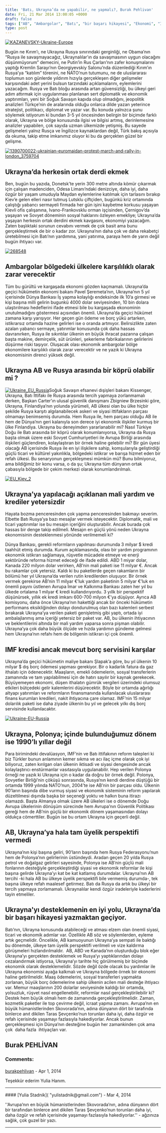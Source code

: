 ```yaml
---
title: 'Batı, Ukrayna’da ne yapabilir, ne yapmalı?, Burak Pehlivan'
date: Fri, 21 Mar 2014 13:00:05 +0000
draft: false
tags: ["AB", "Ambargolar", "Batı", "bir başarı hikayesi", "Ekonomi", "IMF kredisi", "mali yardım", "Pavel Şeremeta", "Polonya", "Rusya", "Rusya", "Şlapak", "Ukrayna", "ukraynada", "Uluslarası İlişkiler", "üyelik perspektifi"]
type: post
---
```


[![KAZANEVSKY-Ukraine-Europe](https://burakpehlivan.org/wp-content/uploads/2014/03/KAZANEVSKY-Ukraine-Europe.jpg)](https://burakpehlivan.org/wp-content/uploads/2014/03/KAZANEVSKY-Ukraine-Europe.jpg)

Bugün ne Kırım’ı, ne Ukrayna Rusya sınırındaki gerginliği, ne Obama’nın “Rusya ile savaşmayacağız, Ukraynalılar’ın da savaşmasının uygun olacağını düşünmüyorum” demecini, ne Putin’in Rus Çarları’nın zafer konuşmalarını yaptığı Kremlin Sarayı’nın Georgiyevskiy Salonu’nda düzenlediği Kırım’ın Rusya’ya “katılım” törenini, ne NATO’nun tutumunu, ne de uluslararası toplumun son günlerde yıldırım hızıyla gerçekleşen diğer gelişmeler karşısındaki adet yerini bulsun tarzındaki açıklamalarını, eylemlerini yazacağım. Rusya ve Batı bloğu arasında artan güvensizliği, bu ülkeyi geri adım attırmak için uygulanması planlanan sert diplomatik ve ekonomik yaptırımları, yeni bir Soğuk Savaşın kapıda olup olmadığını, jeopolitik analizleri Türkçe’nin de aralarında olduğu onlarca dilde yazan yeterince stratejist, politikacı, diplomat ve yazar var. Bu konuda yalnızca şunu söylemek istiyorum ki bundan 3-5 yıl öncesinden belirgin bir biçimde farklı olarak, Ukrayna ve bölge konusunda ilgisi ve bilgisi artmış, derinlemesine analizler yapabilen, çok sayıda uzman ülkemizde yetişmiş. Bu sayede gelişmeleri yalnız Rusça ve İngilizce kaynaklardan değil, Türk bakış açısıyla da okuma, takip etme imkanımız oluyor ki bu da gerçekten güzel bir gelişme.

[![1390700022-ukrainian-euromaidan-protest-march-and-rally-in-london_3759704](https://burakpehlivan.org/wp-content/uploads/2014/03/1390700022-ukrainian-euromaidan-protest-march-and-rally-in-london_3759704.jpg)](https://burakpehlivan.org/wp-content/uploads/2014/03/1390700022-ukrainian-euromaidan-protest-march-and-rally-in-london_3759704.jpg)


Ukrayna’da herkesin ortak derdi ekmek
-------------------------------------


Ben, bugün bu yazıda, Donetsk’te yerin 300 metre altında kömür çıkarmak için çalışan madenciden, Odesa Limanı’ndaki denizciye, daha iyi, daha özgür bir yaşam umuduyla Maydan eylemlerine katılmak için tarlasını bırakıp Kiev’e gelen elleri nasır tutmuş Lutsklu çiftçiden, bugünkü kriz ortamında çalıştığı yabancı sermayeli firmada her gün işini kaybetme korkusu yaşayan Kievli ofis çalışanına, Ivano-Frankovsklu orman işçisinden, Çernigov’da yaşayan ve Sovyet döneminin sosyal haklarını özleyen emekliye; Ukrayna’da yaşayan herkesin ortak derdini ekmek kavgasını, ekonomiyi yazacağım. Zaten başlıktaki sorunun cevabını vermek de çok basit ama bunu gerçekleştirmek de bir o kadar zor. Ukrayna’nın daha çok ve daha rekabetçi üretebilmesi için Batı’nın yardımına, yani yatırıma, paraya hem de yarın değil bugün ihtiyacı var.

[![268548](https://burakpehlivan.org/wp-content/uploads/2014/03/268548.jpg)](https://burakpehlivan.org/wp-content/uploads/2014/03/268548.jpg)


Ambargolar bölgedeki ülkelere karşılılıklı olarak zarar verecektir
------------------------------------------------------------------


Tüm bu gürültü ve kargaşada ekonomi gözden kaçmamalı. Ukrayna’da geçici hükümetin ekonomi bakanı Pavel Şeremeta’nın, Ukrayna’nın 5 yıl içerisinde Dünya Bankası İş yapma kolaylığı endeksinde ilk 10’a girmesi ve kişi başına milli gelirin bugunkü 4000 dolar seviyesinden, 10 bin dolara ulaştırılması hedeflerini ifade etmesi bile bu kargaşada ekonominin unutulmadığını göstermesi açısından önemli. Ukrayna’da geçici hükümet zamana karşı yarışıyor. Her geçen gün ödeme ve borç yükü artarken, istikrarsız ortamda hazine gelirleri ise o oranda artmıyor. Belirsizlikte zaten azalan yabancı sermaye, yatırımlar konusunda çok daha hassas davranırken, Rusya ile sıkıntılar ülkenin en büyük ihracat pazarına çalışan başta makine, demirçelik, süt ürünleri, şekerleme fabrikalarının gelirlerini düşürme riski taşıyor. Oluşacak olası ekonomik ambargolar bölge ekonomilere karşılıklı olarak zarar verecektir ve ne yazık ki Ukrayna ekonomisinin direnci yüksek değil.


Ukrayna AB ve Rusya arasında bir köprü olabilir mi ?
----------------------------------------------------


[![Ukraine_EU_Russia](https://burakpehlivan.org/wp-content/uploads/2014/03/Ukraine_EU_Russia.jpg)](https://burakpehlivan.org/wp-content/uploads/2014/03/Ukraine_EU_Russia.jpg)Soğuk Savaşın efsanevi dışişleri bakanı Kissenger, Ukrayna, Batı İttifakı ile Rusya arasında tercih yapmaya zorlanmamalı derken, Başkan Carter’ın ulusal güvenlik danışmanı Zbigniew Brzesinki göre, Ukrayna, Finlandiya’nın yolunda yürümeli, AB ülkesi olan bu ülke hiçbir şekilde Rusya karşıtı algılanabilecek askeri ve siyasi ittifakların parçası olmamayı benimsemiş durumda. Hem Rusya ile, hem parçası olduğu AB ile hem de Dünya’nın geri kalanıyla son derece iyi ekonomik ilişkiler kurmuş bir ülke Finlandiya. Ukrayna bu deneyimden yararlanabilir mi? Nasıl Türkiye Doğu ile Batı arasında bir köprü olarak konumlanıyorsa, Ukrayna da Rusya başta olmak üzere eski Sovyet Cumhuriyetleri ile Avrupa Birliği arasında ilişkileri güçlendiren, kolaylaştıran bir örnek haline gelebilir mi? Bir gün üyesi olacağı AB içerisinde Rusya ile en iyi ilişkilere sahip, komşularıyla geliştirdiği güçlü ticari ve kültürel yakınlıkla, bölgedeki istikrar ve barışa hizmet eden bir refah ülkesi. Bu senaryonun gerçekleşmesi mümkün mü? Bunu bilmiyoruz, ama bildiğimiz bir konu varsa, o da şu; Ukrayna tüm dünyanın ortak çabasıyla bölgede bir çekim merkezi olarak konumlandırılmalı.

[![EU_Kiev_2](https://burakpehlivan.org/wp-content/uploads/2014/03/EU_Kiev_2.jpg)](https://burakpehlivan.org/wp-content/uploads/2014/03/EU_Kiev_2.jpg)


Ukrayna’ya yapılacağı açıklanan mali yardım ve krediler yetersizdir
-------------------------------------------------------------------


Hayata bozma penceresinden çok yapma penceresinden bakmayı severim. Elbette Batı Rusya’ya bazı mesajlar vermek isteyecektir. Diplomatik, mali ve ticari yaptırımlar ise bu mesajın içeriğini oluşturabilir. Ancak burada çok hassas bir denge takip edilmeli. Mesajın en güçlü yönü neden Ukrayna ekonomisinin desteklenmesi yönünde verilmemeli ki?

Dünya Bankası, gerekli reformların yapılması durumunda 3 milyar $ kredi taahhüt etmiş durumda. Kurum açıklamasında, olası bir yardım programının ekonomik istikrarı sağlamaya, rüşvetle mücadele etmeye ve enerji sektöründe reforma hizmet edeceği de ifade edildi. ABD 1 miyar dolar, Kanada 220 milyon dolar verirken, AB’nin mali paketi ise 11 milyar €. Ancak bu rakamlar çok yetersiz. Kaldı ki bu paketlerde geçen rakamların bir bölümü her yıl Ukrayna’da verilen rutin kredilerden oluşuyor. Bir örnek vermek gerekirse AB’nin 11 milyar €’luk yardım paketinin 5 milyar €’luk en önemli payını üstlenen Avrupa İmar ve Kalkınma Bankası zaten her yıl bu ülkede ortalama 1 milyar € kredi kullandırıyordu. 3 yıllk bir perspektif düşünürsek, yıllık ek kredi imkanı 600-700 milyon €’ya düşüyor. Ayrıca AB komisyonu, daha önce Ukrayna’nın hakettiği ancak bir önceki hükümetin performans eksikliğinden dolayı dondurulmuş olan bazı kalemleri serbest bırakarak Ukrayna’ya verilen paketi genişletmiş gibi yaptı, ortada iyi ambalajlanmış ama içeriği yetersiz bir paket var. AB, bu ülkenin ihtiyacının ve beklentilerini altında bir mali yardım yaparsa sonra pişman olabilir. Ukrayna’ya çok daha büyük ölçüde ve hızda yardımın gündeme gelmesi hem Ukrayna’nın refahı hem de bölgenin istikrarı içi çok önemli.


IMF kredisi ancak mevcut borç servisini karşılar
------------------------------------------------


Ukrayna’da geçici hükümetin maliye bakanı Şlapak’a göre, bu yıl ülkenin 10 milyar $ dış borç ödemesi yapması gerekiyor. Bir o kadarlık fatura da gaz ithalatı için ödenecektir. Maaşların, emekli ödemelerin, sosyal transferlerin zamanında ve tam yapılabilmesi için de hatırı sayılır bir kaynak gerekecek. Büyüyemeyen ekonomi, düşen ithalatın gümrük vergileri üzerindeki olumsuz etkileri bütçedeki gelir kalemlerini düşürecektir. Böyle bir ortamda ağırlığı altyapı yatırımları ve reformların finansmanında kullanılacak uluslararası finans kurumları kredileri, nakit ihtiyacına çare olamaz. IMF’nin 15 milyar dolarılık paketi ise daha ziyade ülkenin bu yıl ve gelecek yılkı dış borç servisinde kullanılacaktır.

[![Ukraine-EU-Russia](https://burakpehlivan.org/wp-content/uploads/2014/03/Ukraine-EU-Russia.jpg)](https://burakpehlivan.org/wp-content/uploads/2014/03/Ukraine-EU-Russia.jpg)


Ukrayna, Polonya; içinde bulunduğumuz dönem ise 1990’lı yıllar değil
--------------------------------------------------------------------


Para birimindeki devalüasyon, IMF’nin ve Batı ittifakının reform talepleri ki biz Türkler bunun anlamının kemer sıkma ve acı ilaç içme olarak çok iyi biliyoruz, zaten kırılgan olan ülkenin iktisadi ve siyasi dengesinde ancak kolaylaştırıcı enstürmanlar vasıtasıyla uygulanabilir. Hep verilen Polonya örneği ne yazık ki Ukrayna için o kadar da doğru bir örnek değil. Polonya, Sovyetler Birliği’nin çöküşü sonrasında, Rusya’nın kendi derdine düştüğü bir ortamda 1999 yılında NATO’nun, 2004’te ise AB’nin bir parçası oldu. Ülkenin 90’ların başında dibe vurmuş siyasi ve ekonomik sisteminin reform yapılarak düzeltilmesi dışında başka bir seçeneği yoktu ve halkın buna itirazı olamazdı. Başta Almanya olmak üzere AB ülkeleri ise o dönemde Doğu Avrupa ülkelerinin dönüşüm sürecinde hem Avrupa’nın Güvenlik Politikası gereği hem de AB’nin güçlü bir ekonomik dönem yaşamasından dolayı oldukça cömerttiler. Bugün ise bu ortam Ukrayna için geçerli değil.


AB, Ukrayna’ya hala tam üyelik perspektifi vermedi
--------------------------------------------------


Ukrayna’nın kişi başına geliri, 90’ların başında hem Rusya Federasyonu’nun hem de Polonya’nın gelirlerinin üstündeydi. Aradan geçen 20 yılda Rusya petrol ve doğalgaz gelirleri sayesinde, Polonya ise AB’nin güçlü mali fonlarının desteğiyle gerçekleştirdiği siyasi ve ekonomik reformlar ile kişi başına gelirde Ukrayna’yı kat be kat katlamış durumdalar. Ukrayna’nın AB tercihi -ki hala AB bu ülkeye üyelik perspektifi bile vermemiş durumda-, tek başına ülkeye refah maalesef getirmez. Batı da Rusya da artık bu ülkeyi bir tercih yapmaya zorlamamalı. Ukraynalılar kendi özgür iradeleriyle kaderlerini tayin etmeliler.


Ukrayna'yı desteklemenin en iyi yolu, Ukrayna’da bir başarı hikayesi yazmaktan geçiyor.
---------------------------------------------------------------------------------------


Batı’nın, Ukrayna konusunda atabileceği ve atması elzem olan önemli siyasi, ticari ve ekonomik adımlar var. Özellikle AB söz ve söylemlerden, eyleme artık geçmelidir. Öncelikle, AB kamuoyunun Ukrayna’ya sempati ile baktığı bu dönemde, ülkeye tam üyelik perspektifi verilmeli ve vize kaldırma görüşmeleri hızlandırılmaldır.  AB, ABD ve Kanada’nın oluşturduğu blok eğer Ukrayna’yı gerçekten desteklemek ve Rusya’yı yaptıklarından dolayı cezalandırmak istiyorsa, Ukrayna’yı tarihte hiç görülmemiş bir biçimde ekonomik olarak desteklemelidir. Sözde değil özde olacak bu yardımlar ile Ukrayna ekonomisi ayağa kalkmalı ve Ukrayna bölgede örnek bir ekonomi haline getirilmeldir. Maaş ödemelerini, sosyal transferleri yapmakta zorlanan, büyük borç ödemelerine sahip ülkenin acilen mali desteğe ihtiyacı var. Memur maaşlarının 200 dolarlar seviyesinde kaldığı bir ortamda, yolsuzluk, rüşvet nasıl engellenebilir, reformlar nasıl gerçekleştirilebilir ki? Destek hem büyük olmalı hem de zamanında gerçekleştirilmelidir. Zaman, kozmetik paketler ile top çevirme değil, icraat yapma zamanı. Avrupa’nın en büyük hümanistlerinden Skovorada’nın, adına dünyanın dört bir tarafında binlerce anıt dikilen Taras Şevçenko’nun torunları daha iyi, daha özgür ve refah içerisinde yaşamayı fazlasıyla hakediyorlar. Ancak bunun gerçekleşmesi için Dünya’nın desteğine bugün her zamankinden çok ama çok  daha fazla  ihtiyaçları var.

**Burak PEHLİVAN**
---
### Comments:
#### 
[burakpehlivan]( "burakpehlivan@hotmail.com") - <time datetime="2014-04-07 18:32:52">Apr 1, 2014</time>

Teşekkür ederim Yulia Hanım.
<hr />
#### 
[Yulia Stadnik]( "yulistadnik@gmail.com") - <time datetime="2014-03-27 12:47:10">Mar 4, 2014</time>

''Avrupa’nın en büyük hümanistlerinden Skovorada’nın, adına dünyanın dört bir tarafından binlerce anıt dikilen Taras Şevçenko’nun torunları daha iyi, daha özgür ve refah içerisinde yaşamayı fazlasıyla hakediyorlar.'' - ağzınıza sağlık, çok guzel bir yazı.
<hr />
